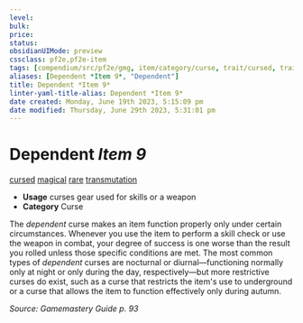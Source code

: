```yaml
---
level:
bulk:
price:
status:
obsidianUIMode: preview
cssclass: pf2e,pf2e-item
tags: [compendium/src/pf2e/gmg, item/category/curse, trait/cursed, trait/magical, trait/rare, trait/transmutation]
aliases: [Dependent *Item 9*, "Dependent"]
title: Dependent *Item 9*
linter-yaml-title-alias: Dependent *Item 9*
date created: Monday, June 19th 2023, 5:15:09 pm
date modified: Thursday, June 29th 2023, 5:31:01 pm
---
```


# Dependent *Item 9*

[cursed](rules/traits/cursed-gmg.md) [magical](rules/traits/magical.md) [rare](rules/traits/rare.md) [transmutation](rules/traits/transmutation.md)  

- **Usage** curses gear used for skills or a weapon
- **Category** Curse

The *dependent* curse makes an item function properly only under certain circumstances. Whenever you use the item to perform a skill check or use the weapon in combat, your degree of success is one worse than the result you rolled unless those specific conditions are met. The most common types of *dependent* curses are nocturnal or diurnal—functioning normally only at night or only during the day, respectively—but more restrictive curses do exist, such as a curse that restricts the item's use to underground or a curse that allows the item to function effectively only during autumn.

*Source: Gamemastery Guide p. 93*
